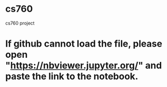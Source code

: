 # cs760
cs760 project
# If github cannot load the file, please open "https://nbviewer.jupyter.org/" and paste the link to the notebook.
